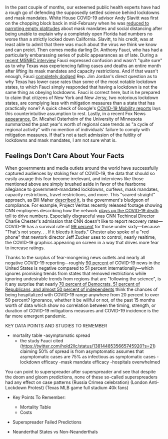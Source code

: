 In the past couple of months, our esteemed public health experts have had a rough go of defending the supposedly settled science behind lockdowns and mask mandates.
White House COVID-19 advisor Andy Slavitt was first on the chopping block back in mid-February when he was [reduced to parroting empty platitudes](https://twitter.com/tomselliott/status/1362048016560062466?s=20) about mask mandates and social distancing after being unable to explain why a completely open Florida had numbers no worse than a strictly locked down California. Slavitt, to his credit, was at least able to admit that there was much about the virus we think we know and can preict. Then comes media darling Dr. Anthony Fauci, who has had a particularly embarassing series of public appearances as of late. During a [recent MSNBC interview](https://twitter.com/Breaking911/status/1381073146590208000?s=20) Fauci expressed confusion and wasn't "quite sure" as to why Texas was experiencing falling cases and deaths an entire month after lifting its mask mandates and capacity restrictions. And if that wasn't enough, Fauci [completely dodged](https://twitter.com/BreitbartNews/status/1382818277399748611?s=20) Rep. Jim Jordan's direct question as to why Texas has lower case rates than some of the most notable lockdown states, to which Fauci simply responded that having a lockdown is not the same thing as obeying lockdowns. Fauci is correct here, but is he prepared to claim that citizens of New York and New Jersy, two notorious lockdown states, are complying less with mitigation mesaures than a state that has practically none? A quick check of Google's [COVID-19 Mobility reports](https://www.google.com/covid19/mobility/) lays this counterintuitive assumption to rest. Lastly, in a recent Fox News [appearance](https://twitter.com/covid_clarity/status/1382489849714802689?s=20), Dr. Micahel Osterholm of the University of Minnesota summarized the past year's worth of regional case trends as "a cycle of regional activity" with no mention of individuals' failure to comply with mitigation measures. If that's not a tacit admission of the fuitlity of lockdowns and mask mandates, I am not sure what is.

## Feelings Don't Care About Your Facts

When governments and media outlets around the world have successfully captured audiences by stoking fear of COVID-19, the data that should so easily asuage this fear become irrelevant, and interviews like those mentioned above are simply brushed aside in favor of the fearborne allegiance to government-mandated lockdowns, curfews, mask mandates, capacity restrictions, travel restrictions, and more. This "scared straight" approach, as Bill Maher [described it](https://www.youtube.com/watch?v=Qp3gy_CLXho), is the government's bludgeon of compliance. For example, Project Veritas recently released footage showing CNN employees describing how the network [plays up the COVID-19 death toll](https://nypost.com/2021/04/14/cnn-staffer-tells-project-veritas-network-played-up-covid-19-death-toll-for-ratings/) to drive numbers. Especially disgraceful was CNN Techincal Director Charlie Chester's admission that CNN doesn't like to report recovery rates&mdash;COVID-19 has a survival rate of [99 percent](https://www.worldometers.info/coronavirus/coronavirus-age-sex-demographics/) for those under sixty&mdash;because "That's not scary. . . If it bleeds it leads." Chester also spoke of a "red phone" that newtork director Jeff Zucker uses to control, nearly realtime, the COVID-19 graphics appearing on screen in a way that drives more fear to increase ratings. 

Thanks to the surplus of fear-mongering news outlets and nearly all negative COVID-19 reporting&mdash;roughly [90 percent](https://www.nytimes.com/2021/03/24/world/covid-coverage-by-the-us-national-media-is-an-outlier-a-study-finds.html) of COVID-19 news in the United States is negative compared to 51 percent internationally&mdash;which ignores promising trends from states that removed restrictions while ignoring undesirable trends from regions that are "following the science", is it any surprise that nearly [70 percent of Democrats, 51 percent of Republicans, and almost 50 percent of independents](https://www.nytimes.com/2021/03/18/briefing/atlanta-shootings-kamala-harris-tax-deadline-2021.html) think the chances of being hospitalized with COVID-19 range anywhere from 20 percent to over 50 percent? Ignorance, whether it be willful or not, of the past 15 months worth of data which show no correlation between the timing, strength, or duration of COVID-19 mitigations measures and COVID-19 incidence is the far more emergent pandemic.



KEY DATA POINTS AND STUDIES TO REMEMBER
- mortality table
-asymptomatic spread
  - the study Fauci cited (https://twitter.com/hold2llc/status/1381448535665745920?s=21) claiming 50% of spread is from asymptomatic assumes that asymptomatic cases are 75% as infectious as symptomatic cases
-lockdown efficacy
-mask mandate efficacy
-hospitals overwhelmed

You can point to superspreader after superspreader and see that despite the doom and gloom predictions, none of these so-called superspreaders had any effect on case patterns
(Russia Crimea celebration)
(London Anti-Lockdown Protest)
(Texas MLB game full stadium 40k fans)

- Key Points To Remember:
  - Mortality Table
  - Costs

- Superspreader Failed Predictions
- Neanderthal States vs Non-Neanderthals
